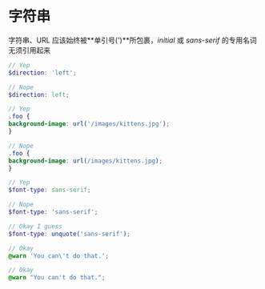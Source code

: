 # 字符串

字符串、URL 应该始终被**单引号(')**所包裹，*initial* 或 *sans-serif* 的专用名词无须引用起来
```scss
// Yep
$direction: 'left';

// Nope
$direction: left;
```
```scss
// Yep
.foo {
background-image: url('/images/kittens.jpg');
}

// Nope
.foo {
background-image: url(/images/kittens.jpg);
}
```
```scss
// Yep
$font-type: sans-serif;

// Nope
$font-type: 'sans-serif';

// Okay I guess
$font-type: unquote('sans-serif');
```
```scss
// Okay
@warn 'You can\'t do that.';

// Okay
@warn "You can't do that.";
```
